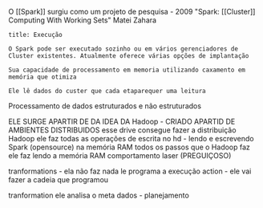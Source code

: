 O [[Spark]] surgiu como um projeto de pesquisa - 2009
"Spark: [[Cluster]] Computing With Working Sets"
	Matei Zahara

```ad-info
title: Execução

O Spark pode ser executado sozinho ou em vários gerenciadores de Cluster existentes. Atualmente oferece várias opções de implantação

Sua capacidade de processamento em memoria utilizando caxamento em memória que otimiza 

Ele lê dados do custer que cada etaparequer uma leitura
```

Processamento de dados estruturados e não estruturados

ELE SURGE APARTIR DE DA IDEA DA Hadoop - CRIADO APARTID DE AMBIENTES DISTRIBUIDOS 
esse drive consegue fazer a distribuição 
Hadoop ele faz todas as operações de escrita no hd - lendo e escrevendo
Spark (opensource) na memória RAM todos os passos que o Hadoop faz ele faz lendo a memória RAM comportamento laser (PREGUIÇOSO)

tranformations  - ela não faz nada le programa a execução 
action - ele vai fazer a cadeia que programou 

tranformation ele analisa o meta dados - planejamento